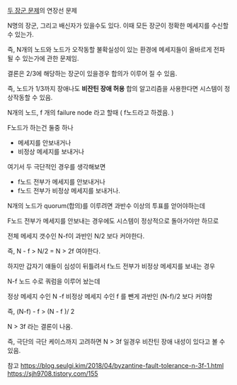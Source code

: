 [두 장군 문제](obsidian://open?vault=LEO&file=%EC%A7%80%EC%8B%9D%2F%EC%9D%B4%EB%A1%A0%2F13.%20%EB%85%BC%EB%A6%AC%2F%EB%B6%84%EC%82%B0%2F%EB%91%90%20%EC%9E%A5%EA%B5%B0%20%EB%AC%B8%EC%A0%9C%20(%20%20Two%20Generals'%20Problem%20%20))의 연장선 문제


N명의 장군, 그리고 배신자가 있을수도 있다. 이때 모든 장군이 정확한 메세지를 수신할 수 있는가.

즉, N개의 노드와 노드가 오작동할 불확실성이 있는 환경에 메세지들이 올바르게 전파될 수 있는가에 관한 문제임.

결론은 2/3에 해당하는 장군이 있을경우 합의가 이루어 질 수 있음.

즉, 노드가 1/3까지 장애나도 **비잔틴 장애 허용** 합의 알고리즘을 사용한다면 시스템이 정상작동할 수 있음.

N개의 노드, f 개의 failure node 라고 할때 ( f노드라고 하겠음. )

F노드가 하는건 둘중 하나
- 메세지를 안보내거나
- 비정상 메세지를 보내거나

여기서 두 극단적인 경우를 생각해보면
- f노드 전부가 메세지를 안보내거나
- f노드 전부가 비정상 메세지를 보내거나.

N개의 노드가 quorum(합의)를 이루려면 과반수 이상의 투표를 얻어야하는데 

F노드 전부가 메세지를 안보내는 경우에도 시스템이 정상적으로 돌아가야만 하므로

전체 메세지 갯수인 N-f이
과반인 N/2 보다 커야한다.

즉, N - f > N/2 = N > 2f 여야한다.

하지만 갑자기 얘들이 심성이 뒤틀려서 f노드 전부가 비정상 메세지를 보내는 경우

N-f 노드 수로 쿼럼을 이루어 놨는데

정상 메세지 수인 N -f 
비정상 메세지 수인 f 를 뺀게
과반인 (N-f)/2 보다 커야함

즉,
(N-f) - f > (N - f )/ 2

N > 3f 라는 결론이 나옴.

즉, 극단의 극단 케이스까지 고려하면 N > 3f 일경우 비잔틴 장애 내성이 있다고 볼 수 있음.


참고
https://blog.seulgi.kim/2018/04/byzantine-fault-tolerance-n-3f-1.html
https://sjh9708.tistory.com/155


